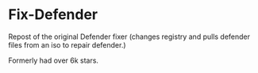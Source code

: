 # Fix-Defender
Repost of the original Defender fixer (changes registry and pulls defender files from an iso to repair defender.)

Formerly had over 6k stars.